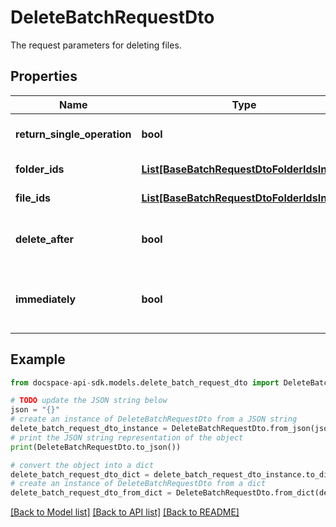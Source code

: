 # DeleteBatchRequestDto
The request parameters for deleting files.

## Properties

Name | Type | Description | Notes
------------ | ------------- | ------------- | -------------
**return_single_operation** | **bool** | Specifies whether to return only the current operation | [optional] 
**folder_ids** | [**List[BaseBatchRequestDtoFolderIdsInner]**](BaseBatchRequestDtoFolderIdsInner.md) | The list of folder IDs to be deleted. | [optional] 
**file_ids** | [**List[BaseBatchRequestDtoFolderIdsInner]**](BaseBatchRequestDtoFolderIdsInner.md) | The list of file IDs to be deleted. | [optional] 
**delete_after** | **bool** | Specifies whether to delete a file after the editing session is finished or not | [optional] 
**immediately** | **bool** | Specifies whether to move a file to the \\\&quot;Trash\\\&quot; folder or delete it immediately. | [optional] 

## Example

```python
from docspace-api-sdk.models.delete_batch_request_dto import DeleteBatchRequestDto

# TODO update the JSON string below
json = "{}"
# create an instance of DeleteBatchRequestDto from a JSON string
delete_batch_request_dto_instance = DeleteBatchRequestDto.from_json(json)
# print the JSON string representation of the object
print(DeleteBatchRequestDto.to_json())

# convert the object into a dict
delete_batch_request_dto_dict = delete_batch_request_dto_instance.to_dict()
# create an instance of DeleteBatchRequestDto from a dict
delete_batch_request_dto_from_dict = DeleteBatchRequestDto.from_dict(delete_batch_request_dto_dict)
```
[[Back to Model list]](../README.md#documentation-for-models) [[Back to API list]](../README.md#documentation-for-api-endpoints) [[Back to README]](../README.md)


